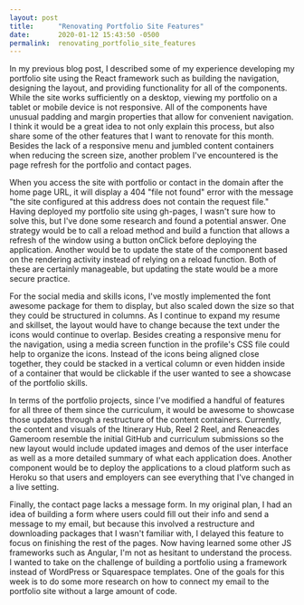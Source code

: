 ```yaml
---
layout: post
title:      "Renovating Portfolio Site Features"
date:       2020-01-12 15:43:50 -0500
permalink:  renovating_portfolio_site_features
---
```



In my previous blog post, I described some of my experience developing my portfolio site using the React framework such as building the navigation, designing the layout, and providing functionality for all of the components. While the site works sufficiently on a desktop, viewing my portfolio on a tablet or mobile device is not responsive. All of the components have unusual padding and margin properties that allow for convenient navigation. I think it would be a great idea to not only explain this process, but also share some of the other features that I want to renovate for this month. Besides the lack of a responsive menu and jumbled content containers when reducing the screen size, another problem I've encountered is the page refresh for the portfolio and contact pages. 

When you access the site with portfolio or contact in the domain after the home page URL, it will display a 404 "file not found" error with the message "the site configured at this address does not contain the request file." Having deployed my portfolio site using gh-pages, I wasn't sure how to solve this, but I've done some research and found a potential answer. One strategy would be to call a reload method and build a function that allows a refresh of the window using a button onClick before deploying the application. Another would be to update the state of the component based on the rendering activity instead of relying on a reload function. Both of these are certainly manageable, but updating the state would be a more secure practice. 

For the social media and skills icons, I've mostly implemented the font awesome package for them to display, but also scaled down the size so that they could be structured in columns. As I continue to expand my resume and skillset, the layout would have to change because the text under the icons would continue to overlap. Besides creating a responsive menu for the navigation, using a media screen function in the profile's CSS file could help to organize the icons. Instead of the icons being aligned close together, they could be stacked in a vertical column or even hidden inside of a container that would be clickable if the user wanted to see a showcase of the portfolio skills.

In terms of the portfolio projects, since I've modified a handful of features for all three of them since the curriculum, it would be awesome to showcase those updates through a restructure of the content containers. Currently, the content and visuals of the Itinerary Hub, Reel 2 Reel, and Reneacdes Gameroom resemble the initial GitHub and curriculum submissions so the new layout would include updated images and demos of the user interface as well as a more detailed summary of what each application does.  Another component would be to deploy the applications to a cloud platform such as Heroku so that users and employers can see everything that I've changed in a live setting. 

Finally, the contact page lacks a message form. In my original plan, I had an idea of building a form where users could fill out their info and send a message to my email, but because this involved a restructure and downloading packages that I wasn't familiar with, I delayed this feature to focus on finishing the rest of the pages. Now having learned some other JS frameworks such as Angular, I'm not as hesitant to understand the process. I wanted to take on the challenge of building a portfolio using a framework instead of WordPress or Squarespace templates. One of the goals for this week is to do some more research on how to connect my email to the portfolio site without a large amount of code.

